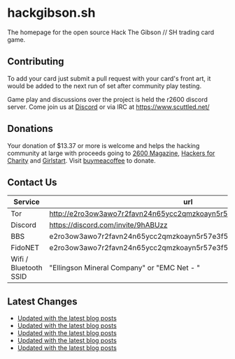 # hackgibson.sh
The homepage for the open source Hack The Gibson // SH trading card game.


## Contributing

To add your card just submit a pull request with your card's front art, it would be added to the next run of set after community play testing.

Game play and discussions over the project is held the r2600 discord server. Come join us at [Discord](https://discord.com/invite/9hABUzz) or via IRC at https://www.scuttled.net/


## Donations

Your donation of $13.37 or more is welcome and helps the hacking community at large with proceeds going to [2600 Magazine](https://2600.com/), [Hackers for Charity](https://hackersforcharity.org) and [Girlstart](https://girlstart.org).  Visit [buymeacoffee](https://www.buymeacoffee.com/hackgibson.sh) to donate.


## Contact Us

Service | url
-|-
Tor | http://e2ro3ow3awo7r2favn24n65ycc2qmzkoayn5r57e3f56nvjwdcgg32ad.onion
Discord | https://discord.com/invite/9hABUzz
BBS | e2ro3ow3awo7r2favn24n65ycc2qmzkoayn5r57e3f56nvjwdcgg32ad.onion:23
FidoNET | e2ro3ow3awo7r2favn24n65ycc2qmzkoayn5r57e3f56nvjwdcgg32ad.onion:24554
Wifi / Bluetooth SSID | "Ellingson Mineral Company" or "EMC Net - <fidonet address>"

## Latest Changes
<!-- BLOG-POST-LIST:START -->
- [Updated with the latest blog posts](https://github.com/DFW2600/hackgibson.sh/commit/fe858dcd9a378b3e8afa0e0b5b4d24e316a7240b)
- [Updated with the latest blog posts](https://github.com/DFW2600/hackgibson.sh/commit/30d44ef2074fbb1c56b0bb30f5673915fbbf3c91)
- [Updated with the latest blog posts](https://github.com/DFW2600/hackgibson.sh/commit/a2b534f6be178f78d4b3e2b7af00471db7c3215b)
- [Updated with the latest blog posts](https://github.com/DFW2600/hackgibson.sh/commit/8d42f77d6cb78f85213bb2a10558404257e58836)
- [Updated with the latest blog posts](https://github.com/DFW2600/hackgibson.sh/commit/e9d657c33861aee7a4d56d507600a9d4992c177b)
<!-- BLOG-POST-LIST:END -->

